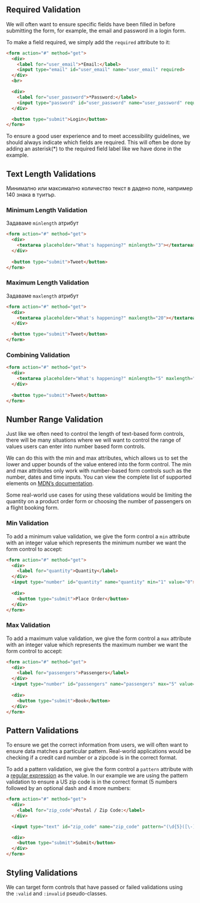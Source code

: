 
## Required Validation

We will often want to ensure specific fields have been filled in before submitting the form, for example, the email and password in a login form.

To make a field required, we simply add the `required` attribute to it:

``` html
<form action="#" method="get">
  <div>
    <label for="user_email">*Email:</label>
    <input type="email" id="user_email" name="user_email" required>
  </div>
  <br>

  <div>
    <label for="user_password">*Password:</label>
    <input type="password" id="user_password" name="user_password" required>
  </div>

  <button type="submit">Login</button>
</form>
```

To ensure a good user experience and to meet accessibility guidelines, we should always indicate which fields are required. This will often be done by adding an asterisk(*) to the required field label like we have done in the example.

## Text Length Validations

Минимално или максимално количество текст в дадено поле, например 140 знака в туитър.

### Minimum Length Validation

Задаваме  `minlength` атрибут
 
``` html
<form action="#" method="get">
  <div>
    <textarea placeholder="What's happening?" minlength="3"></textarea>
  </div>
  
  <button type="submit">Tweet</button>
</form>
```

### Maximum Length Validation

Задаваме `maxlength` атрибут 

``` html
<form action="#" method="get">
  <div>
    <textarea placeholder="What's happening?" maxlength="20"></textarea>
  </div>

  <button type="submit">Tweet</button>
</form>
```


### Combining Validation


``` html
<form action="#" method="get">
  <div>
    <textarea placeholder="What's happening?" minlength="5" maxlength="20"></textarea>
  </div>
  
  <button type="submit">Tweet</button>
</form>
```

## Number Range Validation 

Just like we often need to control the length of text-based form controls, there will be many situations where we will want to control the range of values users can enter into number based form controls.

We can do this with the min and max attributes, which allows us to set the lower and upper bounds of the value entered into the form control. The min and max attributes only work with number-based form controls such as the number, dates and time inputs. You can view the complete list of supported elements on [MDN’s documentation](https://developer.mozilla.org/en-US/docs/Web/HTML/Attributes/max#syntax).

Some real-world use cases for using these validations would be limiting the quantity on a product order form or choosing the number of passengers on a flight booking form.

### Min Validation

To add a minimum value validation, we give the form control a `min` attribute with an integer value which represents the minimum number we want the form control to accept:

``` html
<form action="#" method="get">
  <div>
    <label for="quantity">Quantity</label>
  </div>
  <input type="number" id="quantity" name="quantity" min="1" value="0">
  
  <div>
    <button type="submit">Place Order</button>
  </div>
</form>
```

### Max Validation

To add a maximum value validation, we give the form control a `max` attribute with an integer value which represents the maximum number we want the form control to accept:

``` html
<form action="#" method="get">
  <div>
    <label for="passengers">Passengers</label>
  </div>
  <input type="number" id="passengers" name="passengers" max="5" value="0">
   
  <div>
    <button type="submit">Book</button>
  </div>
</form>
```

## Pattern Validations

To ensure we get the correct information from users, we will often want to ensure data matches a particular pattern. Real-world applications would be checking if a credit card number or a zipcode is in the correct format.

To add a pattern validation, we give the form control a `pattern` attribute with a [regular expression](https://developer.mozilla.org/en-US/docs/Web/JavaScript/Guide/Regular_Expressions) as the value. In our example we are using the pattern validation to ensure a US zip code is in the correct format (5 numbers followed by an optional dash and 4 more numbers:

``` html
<form action="#" method="get">
  <div>
    <label for="zip_code">Postal / Zip Code:</label>
  </div>

  <input type="text" id="zip_code" name="zip_code" pattern="(\d{5}([\-]\d{4})?)" required>

  <div>
    <button type="submit">Submit</button>
  </div>
</form>
```

## Styling Validations

We can target form controls that have passed or failed validations using the `:valid` and `:invalid` pseudo-classes.